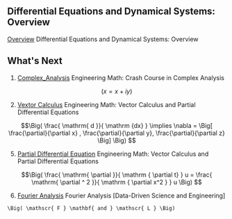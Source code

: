 

## Differential Equations and Dynamical Systems: Overview

[Overview](overview) Differential Equations and Dynamical Systems: Overview

## What's Next

1. [Complex_Analysis](complex_analysis)  Engineering Math: Crash Course in Complex Analysis

```math
( x = x + iy )
```

2. [Vextor Calculus](vector_calculus) Engineering Math: Vector Calculus and Partial Differential Equations

```math
\Big( \frac{ \mathrm{ d }}{ \mathrm {dx} } \implies \nabla = \Big[ \frac{\partial}{\partial x} , \frac{\partial}{\partial y}, \frac{\partial}{\partial z} \Big] \Big)  
```

5. [Partial Differential Equation](vector_calculus) Engineering Math: Vector Calculus and Partial Differential Equations

```math
\Big( \frac{ \mathrm{ \partial }}{ \mathrm { \partial t} } u = \frac{ \mathrm{ \partial ^ 2 }}{ \mathrm { \partial x^2 } } u \Big)  
```

6. [Fourier Analysis](fourier_analysis)  Fourier Analysis \[Data-Driven Science and Engineering\]

```Math
\Big( \mathscr{ F } \mathbf{ and } \mathscr{ L } \Big)
```
